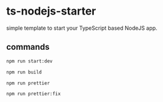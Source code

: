 # ts-nodejs-starter

simple template to start your TypeScript based NodeJS app.

## commands

```bash
npm run start:dev

npm run build

npm run prettier

npm run prettier:fix
```